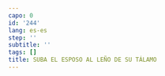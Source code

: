 ```yaml
---
capo: 0
id: '244'
lang: es-es
step: ''
subtitle: ''
tags: []
title: SUBA EL ESPOSO AL LEÑO DE SU TÁLAMO
---
```

